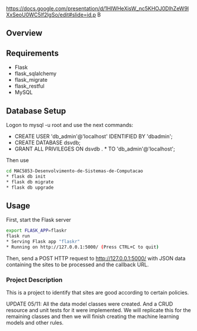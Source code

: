 
https://docs.google.com/presentation/d/1HIWHeXisW_nc5KHOJ0DlhZeW9lXxSeoU0WC5lf2lgSo/edit#slide=id.p
B


## Overview

## Requirements
* Flask
* flask_sqlalchemy
* flask_migrate
* flask_restful
* MySQL

## Database Setup
Logon to mysql -u root and use the next commands:
* CREATE USER 'db_admin'@'localhost' IDENTIFIED BY 'dbadmin';
* CREATE DATABASE dsvdb;
* GRANT ALL PRIVILEGES ON dsvdb . * TO 'db_admin'@'localhost';

Then use
```bash
cd MAC5853-Desenvolvimento-de-Sistemas-de-Computacao
* flask db init
* flask db migrate
* flask db upgrade
```
## Usage

First, start the Flask server

```bash
export FLASK_APP=flaskr
flask run
* Serving Flask app "flaskr"
* Running on http://127.0.0.1:5000/ (Press CTRL+C to quit)
```

Then, send a POST HTTP request to http://127.0.0.1:5000/ with JSON data containing the
sites to be processed and the callback URL.


### Project Description
This is a project to identify that sites are good according to certain policies.

UPDATE 05/11: All the data model classes were created. And a CRUD resource and unit tests for it were implemented. We will replicate this for the remaining
classes and then we will finish creating the machine learning models and other rules.
